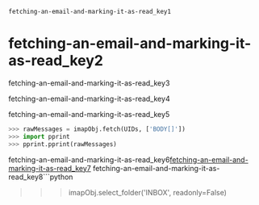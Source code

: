 ```ngMeta
fetching-an-email-and-marking-it-as-read_key1
```
# fetching-an-email-and-marking-it-as-read_key2
fetching-an-email-and-marking-it-as-read_key3

fetching-an-email-and-marking-it-as-read_key4

fetching-an-email-and-marking-it-as-read_key5

```python
>>> rawMessages = imapObj.fetch(UIDs, ['BODY[]'])
>>> import pprint
>>> pprint.pprint(rawMessages)
```
fetching-an-email-and-marking-it-as-read_key6[fetching-an-email-and-marking-it-as-read_key7](mailto:&#x6d;&#x79;&#x5f;&#101;&#109;&#97;&#x69;&#108;&#95;&#97;&#100;&#100;&#x72;&#101;&#115;&#x73;&#64;&#x67;&#109;&#x61;&#x69;&#x6c;&#46;&#99;&#x6f;&#x6d;)
fetching-an-email-and-marking-it-as-read_key8```python
>>> imapObj.select_folder('INBOX', readonly=False)
```
